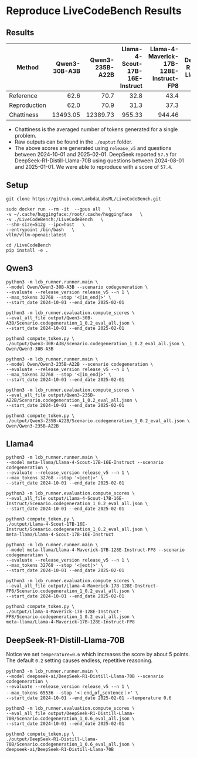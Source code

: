 # Reproduce LiveCodeBench Results


## Results

| Method       | Qwen3-30B-A3B | Qwen3-235B-A22B | Llama-4-Scout-17B-16E-Instruct | Llama-4-Maverick-17B-128E-Instruct-FP8 | DeepSeek-R1-Distill-Llama-70B |
|--------------|----------:|-----------:|-----------:| -----------:| -----------:| 
| Reference    |      62.6 |       70.7 | 32.8 | 43.4 | n/a |
| Reproduction |      62.0 |       70.9 | 31.3 | 37.3 |  55.4 |
| Chattiness    |  13493.05 |   12389.73 | 955.33 | 944.46 | 9515.17 |

* Chattiness is the averaged number of tokens generated for a single problem.
* Raw outputs can be found in the `./ouptut` folder.
* The above scores are generated using `release_v5` and questions between 2024-10-01 and 2025-02-01. DeepSeek reported `57.5` for DeepSeek-R1-Distill-Llama-70B using questions between 2024-08-01 and 2025-01-01. We were able to reproduce with a score of `57.4`.

## Setup
```
git clone https://github.com/LambdaLabsML/LiveCodeBench.git

sudo docker run --rm -it  --gpus all   \
-v ~/.cache/huggingface:/root/.cache/huggingface   \
-v ./LiveCodeBench:/LiveCodeBench   \
--shm-size=512g --ipc=host   \
--entrypoint /bin/bash   \
vllm/vllm-openai:latest

cd /LiveCodeBench
pip install -e .
```

## Qwen3

```
python3 -m lcb_runner.runner.main \
--model Qwen/Qwen3-30B-A3B --scenario codegeneration \
--evaluate --release_version release_v5 --n 1 \
--max_tokens 32768 --stop '<|im_end|>' \
--start_date 2024-10-01 --end_date 2025-02-01

python3 -m lcb_runner.evaluation.compute_scores \
--eval_all_file output/Qwen3-30B-A3B/Scenario.codegeneration_1_0.2_eval_all.json \
--start_date 2024-10-01 --end_date 2025-02-01

python3 compute_token.py \
./output/Qwen3-30B-A3B/Scenario.codegeneration_1_0.2_eval_all.json \
Qwen/Qwen3-30B-A3B

python3 -m lcb_runner.runner.main \
--model Qwen/Qwen3-235B-A22B --scenario codegeneration \
--evaluate --release_version release_v5 --n 1 \
--max_tokens 32768 --stop '<|im_end|>' \
--start_date 2024-10-01 --end_date 2025-02-01

python3 -m lcb_runner.evaluation.compute_scores \
--eval_all_file output/Qwen3-235B-A22B/Scenario.codegeneration_1_0.2_eval_all.json \
--start_date 2024-10-01 --end_date 2025-02-01

python3 compute_token.py \
./output/Qwen3-235B-A22B/Scenario.codegeneration_1_0.2_eval_all.json \
Qwen/Qwen3-235B-A22B
```


## Llama4

```
python3 -m lcb_runner.runner.main \
--model meta-llama/Llama-4-Scout-17B-16E-Instruct --scenario codegeneration \
--evaluate --release_version release_v5 --n 1 \
--max_tokens 32768 --stop '<|eot|>' \
--start_date 2024-10-01 --end_date 2025-02-01

python3 -m lcb_runner.evaluation.compute_scores \
--eval_all_file output/Llama-4-Scout-17B-16E-Instruct/Scenario.codegeneration_1_0.2_eval_all.json \
--start_date 2024-10-01 --end_date 2025-02-01

python3 compute_token.py \
./output/Llama-4-Scout-17B-16E-Instruct/Scenario.codegeneration_1_0.2_eval_all.json \
meta-llama/Llama-4-Scout-17B-16E-Instruct
```

```
python3 -m lcb_runner.runner.main \
--model meta-llama/Llama-4-Maverick-17B-128E-Instruct-FP8 --scenario codegeneration \
--evaluate --release_version release_v5 --n 1 \
--max_tokens 32768 --stop '<|eot|>' \
--start_date 2024-10-01 --end_date 2025-02-01

python3 -m lcb_runner.evaluation.compute_scores \
--eval_all_file output/Llama-4-Maverick-17B-128E-Instruct-FP8/Scenario.codegeneration_1_0.2_eval_all.json \
--start_date 2024-10-01 --end_date 2025-02-01

python3 compute_token.py \
./output/Llama-4-Maverick-17B-128E-Instruct-FP8/Scenario.codegeneration_1_0.2_eval_all.json \
meta-llama/Llama-4-Maverick-17B-128E-Instruct-FP8
```

## DeepSeek-R1-Distill-Llama-70B
Notice we set `temperature=0.6` which increases the score by about 5 points. The default `0.2` setting causes endless, repetitive reasoning.

```
python3 -m lcb_runner.runner.main \
--model deepseek-ai/DeepSeek-R1-Distill-Llama-70B --scenario codegeneration \
--evaluate --release_version release_v5 --n 1 \
--max_tokens 65536 --stop '<｜end▁of▁sentence｜>' \
--start_date 2024-10-01 --end_date 2025-02-01 --temperature 0.6

python3 -m lcb_runner.evaluation.compute_scores \
--eval_all_file output/DeepSeek-R1-Distill-Llama-70B/Scenario.codegeneration_1_0.6_eval_all.json \
--start_date 2024-10-01 --end_date 2025-02-01

python3 compute_token.py \
./output/DeepSeek-R1-Distill-Llama-70B/Scenario.codegeneration_1_0.6_eval_all.json \
deepseek-ai/DeepSeek-R1-Distill-Llama-70B
```
